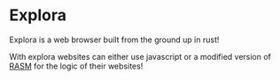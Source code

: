 # Explora
 Explora is a web browser built from the ground up in rust!

 With explora websites can either use javascript or a modified version of [RASM](https://github.com/Thepuppetqueen57/rasm) for the logic of their websites!

